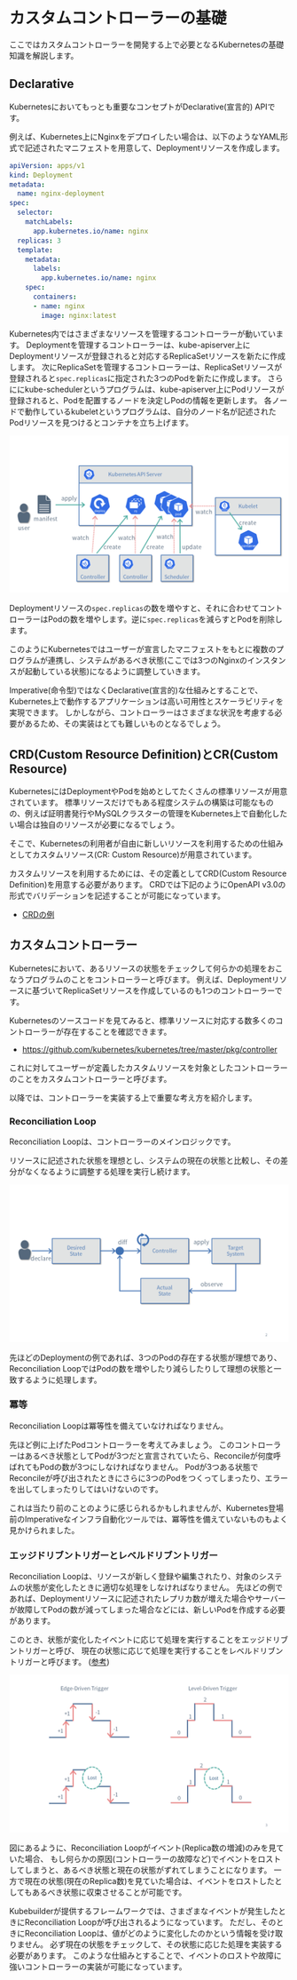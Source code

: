 # カスタムコントローラーの基礎

ここではカスタムコントローラーを開発する上で必要となるKubernetesの基礎知識を解説します。

## Declarative

Kubernetesにおいてもっとも重要なコンセプトがDeclarative(宣言的) APIです。

例えば、Kubernetes上にNginxをデプロイしたい場合は、以下のようなYAML形式で記述されたマニフェストを用意して、Deploymentリソースを作成します。

```yaml
apiVersion: apps/v1
kind: Deployment
metadata:
  name: nginx-deployment
spec:
  selector:
    matchLabels:
      app.kubernetes.io/name: nginx
  replicas: 3
  template:
    metadata:
      labels:
        app.kubernetes.io/name: nginx
    spec:
      containers:
      - name: nginx
        image: nginx:latest
```

Kubernetes内ではさまざまなリソースを管理するコントローラーが動いています。
Deploymentを管理するコントローラーは、kube-apiserver上にDeploymentリソースが登録されると対応するReplicaSetリソースを新たに作成します。
次にReplicaSetを管理するコントローラーは、ReplicaSetリソースが登録されると`spec.replicas`に指定された3つのPodを新たに作成します。
さらににkube-schedulerというプログラムは、kube-apiserver上にPodリソースが登録されると、Podを配置するノードを決定しPodの情報を更新します。
各ノードで動作しているkubeletというプログラムは、自分のノード名が記述されたPodリソースを見つけるとコンテナを立ち上げます。

![Declarative API](./img/declarative.png)

Deploymentリソースの`spec.replicas`の数を増やすと、それに合わせてコントローラーはPodの数を増やします。逆に`spec.replicas`を減らすとPodを削除します。

このようにKubernetesではユーザーが宣言したマニフェストをもとに複数のプログラムが連携し、システムがあるべき状態(ここでは3つのNginxのインスタンスが起動している状態)になるように調整していきます。

Imperative(命令型)ではなくDeclarative(宣言的)な仕組みとすることで、Kubernetes上で動作するアプリケーションは高い可用性とスケーラビリティを実現できます。
しかしながら、コントローラーはさまざまな状況を考慮する必要があるため、その実装はとても難しいものとなるでしょう。

## CRD(Custom Resource Definition)とCR(Custom Resource)

KubernetesにはDeploymentやPodを始めとしてたくさんの標準リソースが用意されています。
標準リソースだけでもある程度システムの構築は可能なものの、例えば証明書発行やMySQLクラスターの管理をKubernetes上で自動化したい場合は独自のリソースが必要になるでしょう。

そこで、Kubernetesの利用者が自由に新しいリソースを利用するための仕組みとしてカスタムリソース(CR: Custom Resource)が用意されています。

カスタムリソースを利用するためには、その定義としてCRD(Custom Resource Definition)を用意する必要があります。
CRDでは下記のようにOpenAPI v3.0の形式でバリデーションを記述することが可能になっています。

- [CRDの例](https://github.com/zoetrope/kubebuilder-training/blob/master/codes/markdown-view/config/crd/bases/view.zoetrope.github.io_markdownviews.yaml)

## カスタムコントローラー

Kubernetesにおいて、あるリソースの状態をチェックして何らかの処理をおこなうプログラムのことをコントローラーと呼びます。
例えば、Deploymentリソースに基づいてReplicaSetリソースを作成しているのも1つのコントローラーです。

Kubernetesのソースコードを見てみると、標準リソースに対応する数多くのコントローラーが存在することを確認できます。

- https://github.com/kubernetes/kubernetes/tree/master/pkg/controller

これに対してユーザーが定義したカスタムリソースを対象としたコントローラーのことをカスタムコントローラーと呼びます。

以降では、コントローラーを実装する上で重要な考え方を紹介します。

### Reconciliation Loop

Reconciliation Loopは、コントローラーのメインロジックです。

リソースに記述された状態を理想とし、システムの現在の状態と比較し、その差分がなくなるように調整する処理を実行し続けます。

![Reconcile Loop](./img/reconcile_loop.png)

先ほどのDeploymentの例であれば、3つのPodの存在する状態が理想であり、Reconciliation LoopではPodの数を増やしたり減らしたりして理想の状態と一致するように処理します。

### 冪等

Reconciliation Loopは冪等性を備えていなければなりません。

先ほど例に上げたPodコントローラーを考えてみましょう。
このコントローラーはあるべき状態としてPodが3つだと宣言されていたら、Reconcileが何度呼ばれてもPodの数が3つにしなければなりません。
Podが3つある状態でReconcileが呼び出されたときにさらに3つのPodをつくってしまったり、エラーを出してしまったりしてはいけないのです。

これは当たり前のことのように感じられるかもしれませんが、Kubernetes登場前のImperativeなインフラ自動化ツールでは、冪等性を備えていないものもよく見かけられました。

### エッジドリブントリガーとレベルドリブントリガー

Reconciliation Loopは、リソースが新しく登録や編集されたり、対象のシステムの状態が変化したときに適切な処理をしなければなりません。
先ほどの例であれば、Deploymentリソースに記述されたレプリカ数が増えた場合やサーバーが故障してPodの数が減ってしまった場合などには、新しいPodを作成する必要があります。

このとき、状態が変化したイベントに応じて処理を実行することをエッジドリブントリガーと呼び、
現在の状態に応じて処理を実行することをレベルドリブントリガーと呼びます。 
([参考](https://hackernoon.com/level-triggering-and-reconciliation-in-kubernetes-1f17fe30333d))

![Edge-driven vs. Level-driven Trigger](./img/edge_level_trigger.png)

図にあるように、Reconciliation Loopがイベント(Replica数の増減)のみを見ていた場合、
もし何らかの原因(コントローラーの故障など)でイベントをロストしてしまうと、あるべき状態と現在の状態がずれてしまうことになります。
一方で現在の状態(現在のReplica数)を見ていた場合は、イベントをロストしたとしてもあるべき状態に収束させることが可能です。

Kubebuilderが提供するフレームワークでは、さまざまなイベントが発生したときにReconciliation Loopが呼び出されるようになっています。
ただし、そのときにReconciliation Loopは、値がどのように変化したのかという情報を受け取りません。
必ず現在の状態をチェックして、その状態に応じた処理を実装する必要があります。
このような仕組みとすることで、イベントのロストや故障に強いコントローラーの実装が可能になっています。
